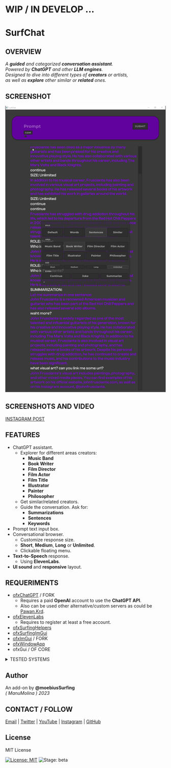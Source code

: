 # WIP / IN DEVELOP ...

# SurfChat

## OVERVIEW

_A **guided** and categorized **conversation assistant**.  
Powered by **ChatGPT** and other **LLM engines**.  
Designed to dive into different types of **creators** or artists,  
as well as **explore** other similar or **related** ones._  

## SCREENSHOT
 
![](Capture.PNG)

## SCREENSHOTS AND VIDEO

[INSTAGRAM POST](https://www.instagram.com/p/Cu9Iy05OdpC/?utm_source=ig_web_copy_link&igshid=MzRlODBiNWFlZA==)

## FEATURES

- ChatGPT assistant. 
  - Explorer for different areas creators:  
    - **Music Band**
    - **Book Writer**
    - **Film Director**
    - **Film Actor**
    - **Film Title**
    - **Illustrator**
    - **Painter**
    - **Philosopher**
  - Get similar/related creators.
  - Guide the conversation. Ask for:
    - **Summarizations**
    - **Sentences**
    - **Keywords**
- Prompt text input box.
- Conversational browser.
  - Customize response size.
  - **Short**, **Medium**, **Long** or **Unlimited**. 
  - Clickable floating menu.
- **Text-to-Speech** response.
  - Using **ElevenLabs**.
- **UI sound** and **responsive** layout.    

## REQUERIMENTS

* [ofxChatGPT](https://github.com/moebiussurfing/ofxChatGPT) / FORK
  * Requires a paid **OpenAI** account to use the **ChatGPT API**.
  * Also can be used other alternative/custom servers as could be [Pawan.Krd](https://patreon.com/pawanosman?utm_medium=clipboard_copy&utm_source=copyLink&utm_campaign=creatorshare_fan&utm_content=join_link).
* [ofxElevenLabs](https://github.com/moebiussurfing/ofxElevenLabs)
  * Requires to register at least a free account.
* [ofxSurfingHelpers](https://github.com/moebiussurfing/ofxSurfingHelpers)  
* [ofxSurfingImGui](https://github.com/moebiussurfing/ofxSurfingImGui)  
* [ofxImGui](https://github.com/Daandelange/ofxImGui/) / FORK 
* [ofxWindowApp](https://github.com/moebiussurfing/ofxWindowApp)
* ofxGui / OF CORE

<details>
  <summary>TESTED SYSTEMS</summary>
  <p>

  - **Windows 10** / **VS 2022** / **OF ~0.11**
  </p>
</details>

## Author
An add-on by **@moebiusSurfing**  
*( ManuMolina ) 2023*  

## CONTACT / FOLLOW
<p>
<a href="mailto:moebiussurfing@gmail.com" target="_blank">Email</a> |
<a href="https://twitter.com/moebiusSurfing/" rel="nofollow">Twitter</a> | 
<a href="https://www.youtube.com/moebiusSurfing" rel="nofollow">YouTube</a> | 
<a href="https://www.instagram.com/moebiusSurfing/" rel="nofollow">Instagram</a> | 
<a href="https://github.com/moebiussurfing" target="_blank">GitHub</a> 
</p>

## License
MIT License

[![License: MIT](https://img.shields.io/badge/License-MIT-yellow.svg)](https://opensource.org/licenses/MIT)
![Stage: beta](https://img.shields.io/badge/-alpha-red)
